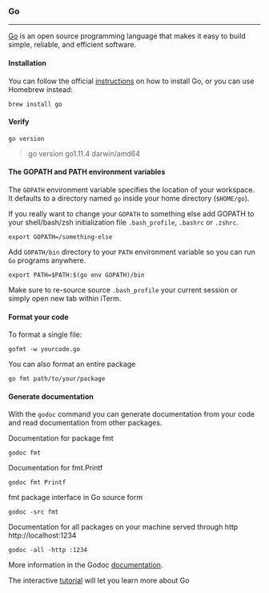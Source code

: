 ### Go
---

[Go](https://golang.org/) is an open source programming language that makes it easy to build simple, reliable, and efficient software.


#### Installation

You can follow the official [instructions](https://golang.org/doc/install) on how to install Go, or you can use Homebrew instead:

```
brew install go
```

#### Verify
```
go version
```
> go version go1.11.4 darwin/amd64

#### The GOPATH and PATH environment variables
The `GOPATH` environment variable specifies the location of your workspace. It defaults to a directory named `go` inside your home directory (`$HOME/go`).

If you really want to change your `GOPATH` to something else add GOPATH to your shell/bash/zsh initialization file `.bash_profile`, `.bashrc` or `.zshrc`.

```
export GOPATH=/something-else
```

Add `GOPATH/bin` directory to your `PATH` environment variable so you can run `Go` programs anywhere.

```
export PATH=$PATH:$(go env GOPATH)/bin
```

Make sure to re-source source `.bash_profile` your current session or simply open new tab within iTerm.

#### Format your code
To format a single file:

```
gofmt -w yourcode.go
```

You can also format an entire package
```
go fmt path/to/your/package
```

#### Generate documentation
With the `godoc` command you can generate documentation from your code and read documentation from other packages.

Documentation for package fmt
```
godoc fmt
```

Documentation for fmt.Printf
```
godoc fmt Printf
```

fmt package interface in Go source form
```
godoc -src fmt 
```

Documentation for all packages on your machine served through http http://localhost:1234
```
godoc -all -http :1234
```

More information in the Godoc [documentation](https://blog.golang.org/godoc-documenting-go-code).

The interactive [tutorial](https://tour.golang.org/) will let you learn more about Go
